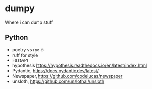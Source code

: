 # dumpy
Where i can dump stuff

## Python

- poetry vs rye 🔥
- ruff for style 
- FastAPI
- hypothesis https://hypothesis.readthedocs.io/en/latest/index.html
- Pydantic, https://docs.pydantic.dev/latest/
- Newspaper, https://github.com/codelucas/newspaper
- unsloth, https://github.com/unslothai/unsloth